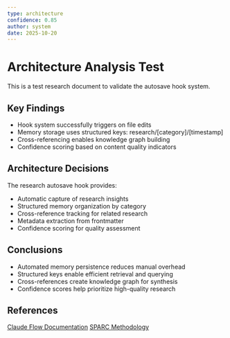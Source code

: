 ```yaml
---
type: architecture
confidence: 0.85
author: system
date: 2025-10-20
---
```


# Architecture Analysis Test

This is a test research document to validate the autosave hook system.

## Key Findings

- Hook system successfully triggers on file edits
- Memory storage uses structured keys: research/[category]/[timestamp]
- Cross-referencing enables knowledge graph building
- Confidence scoring based on content quality indicators

## Architecture Decisions

The research autosave hook provides:

* Automatic capture of research insights
* Structured memory organization by category
* Cross-reference tracking for related research
* Metadata extraction from frontmatter
* Confidence scoring for quality assessment

## Conclusions

- Automated memory persistence reduces manual overhead
- Structured keys enable efficient retrieval and querying
- Cross-references create knowledge graph for synthesis
- Confidence scores help prioritize high-quality research

## References

[Claude Flow Documentation](https://github.com/ruvnet/claude-flow)
[SPARC Methodology](https://github.com/ruvnet/sparc)
